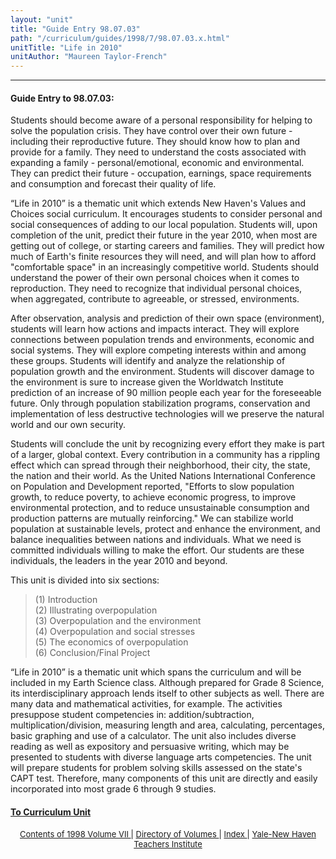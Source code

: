 ```yaml
---
layout: "unit"
title: "Guide Entry 98.07.03"
path: "/curriculum/guides/1998/7/98.07.03.x.html"
unitTitle: "Life in 2010"
unitAuthor: "Maureen Taylor-French"
---
```

<body>
 <p>
 </p>
 <hr/>
 <h4>
  Guide Entry to 98.07.03:
 </h4>
 Students should become aware of a personal responsibility for helping to solve the population crisis.  They have control over their own future - including their reproductive future.  They should know how to plan and provide for a family.  They need to understand the costs associated with expanding a family - personal/emotional, economic and environmental.  They can predict their future - occupation, earnings, space requirements and consumption and forecast their quality of life.
 <p>
  “Life in 2010” is a thematic unit which extends New Haven's Values and Choices social curriculum.  It encourages students to consider personal and social consequences of adding to our local population.  Students will, upon completion of the unit, predict their future in the year 2010, when most are getting out of college, or starting careers and families.  They will predict how much of Earth's finite resources they will need, and will plan how to afford "comfortable space" in an increasingly competitive world.  Students should understand the power of their own personal choices when it comes to reproduction.  They need to recognize that individual personal choices, when aggregated, contribute to agreeable, or stressed, environments.
 </p>
 <p>
  After observation, analysis and prediction of their own space (environment), students will learn how actions and impacts interact.  They will explore connections between population trends and environments, economic and social systems.  They will explore competing interests within and among these groups.  Students will identify and analyze the relationship of population growth and the environment.  Students will discover damage to the environment is sure to increase given the Worldwatch Institute prediction of an increase of 90 million people each year for the foreseeable future.  Only through population stabilization programs, conservation and implementation of less destructive technologies will we preserve the natural world and our own security.
 </p>
 <p>
  Students will conclude the unit by recognizing every effort they make is part of a larger, global context.  Every contribution in a community has a rippling effect which can spread through their neighborhood, their city, the state, the nation and their world.  As the United Nations International Conference on Population and Development reported, "Efforts to slow population growth, to reduce poverty, to achieve economic progress, to improve environmental protection, and to reduce unsustainable consumption and production patterns are mutually reinforcing."  We can stabilize world population at sustainable levels, protect and enhance the environment, and balance inequalities between nations and individuals.  What we need is committed individuals willing to make the effort.  Our students are these individuals, the leaders in the year 2010 and beyond.
 </p>
 <p>
  This unit is divided into six sections:
 </p>
 <p>
 </p>
 <blockquote>
  <dl>
   <dt>
    (1) Introduction
    <dt>
     (2) Illustrating overpopulation
     <dt>
      (3) Overpopulation and the environment
      <dt>
       (4) Overpopulation and social stresses
       <dt>
        (5) The economics of overpopulation
        <dt>
         (6) Conclusion/Final Project
        </dt>
       </dt>
      </dt>
     </dt>
    </dt>
   </dt>
  </dl>
 </blockquote>
 “Life in 2010” is a thematic unit which spans the curriculum and will be included in my Earth Science class.  Although prepared for Grade 8 Science, its interdisciplinary approach lends itself to other subjects as well.  There are many data and mathematical activities, for example.  The activities presuppose student competencies in: addition/subtraction, multiplication/division, measuring length and area, calculating, percentages, basic graphing and use of a calculator.  The unit also includes diverse reading as well as expository and persuasive writing, which may be presented to students with diverse language arts competencies.  The unit will prepare students for problem solving skills assessed on the state's CAPT test.  Therefore, many components of this unit are directly and easily incorporated into most grade 6 through 9 studies.
 <p>
 </p>
 <p>
 </p>
 <h4>
  <a href="../../../units/1998/7/98.07.03.x.html">
   To Curriculum Unit
  </a>
 </h4>
 <center>
  <font size="-1">
   <a href="../../../units/1998/7/">
    Contents of 1998 Volume VII
   </a>
   |
   <a href="../../../units/">
    Directory of Volumes
   </a>
   |
   <a href="../../../indexes/">
    Index
   </a>
   |
   <a href="../../../../">
    Yale-New Haven Teachers Institute
   </a>
  </font>
 </center>
</body>